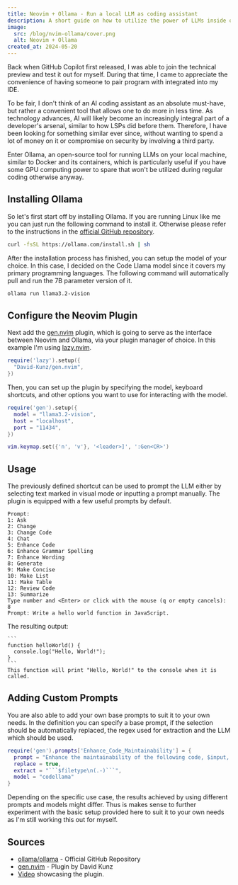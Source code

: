 ```yaml
---
title: Neovim + Ollama - Run a local LLM as coding assistant
description: A short guide on how to utilize the power of LLMs inside of Neovim via Ollama.
image:
  src: /blog/nvim-ollama/cover.png
  alt: Neovim + Ollama
created_at: 2024-05-20
---
```


Back when GitHub Copilot first released, I was able to join the technical preview and test it out for myself. During that time, I came to appreciate the convenience of having someone to pair program with integrated into my IDE.

To be fair, I don't think of an AI coding assistant as an absolute must-have, but rather a convenient tool that allows one to do more in less time. As technology advances, AI will likely become an increasingly integral part of a developer's arsenal, similar to how LSPs did before them. Therefore, I have been looking for something similar ever since, without wanting to spend a lot of money on it or compromise on security by involving a third party.

Enter Ollama, an open-source tool for running LLMs on your local machine, similar to Docker and its containers, which is particularly useful if you have some GPU computing power to spare that won't be utilized during regular coding otherwise anyway.

## Installing Ollama

So let's first start off by installing Ollama. If you are running Linux like me you can just run the following command to install it. Otherwise please refer to the instructions in the [official GitHub repository](https://github.com/ollama/ollama).

```bash
curl -fsSL https://ollama.com/install.sh | sh
```

After the installation process has finished, you can setup the model of your choice. In this case, I decided on the Code Llama model since it covers my primary programming languages. The following command will automatically pull and run the 7B parameter version of it.

```bash
ollama run llama3.2-vision
```

## Configure the Neovim Plugin

Next add the [gen.nvim](https://github.com/David-Kunz/gen.nvim) plugin, which is going to serve as the interface between Neovim and Ollama, via your plugin manager of choice. In this example I'm using [lazy.nvim](https://github.com/folke/lazy.nvim).

```lua
require('lazy').setup({
  "David-Kunz/gen.nvim",
})
```

Then, you can set up the plugin by specifying the model, keyboard shortcuts, and other options you want to use for interacting with the model.

```lua
require('gen').setup({
  model = "llama3.2-vision",
  host = "localhost",
  port = "11434",
})

vim.keymap.set({'n', 'v'}, '<leader>]', ':Gen<CR>')
```

## Usage

The previously defined shortcut can be used to prompt the LLM either by selecting text marked in visual mode or inputting a prompt manually. The plugin is equipped with a few useful prompts by default.

```
Prompt:
1: Ask
2: Change
3: Change Code
4: Chat
5: Enhance Code
6: Enhance Grammar Spelling
7: Enhance Wording
8: Generate
9: Make Concise
10: Make List
11: Make Table
12: Review Code
13: Summarize
Type number and <Enter> or click with the mouse (q or empty cancels): 8
Prompt: Write a hello world function in JavaScript.
```

The resulting output:

````
```
function helloWorld() {
  console.log("Hello, World!");
}
```
This function will print "Hello, World!" to the console when it is called.
````

## Adding Custom Prompts

You are also able to add your own base prompts to suit it to your own needs. In the definition you can specify a base prompt, if the selection should be automatically replaced, the regex used for extraction and the LLM which should be used.

```lua
require('gen').prompts['Enhance_Code_Maintainability'] = {
  prompt = "Enhance the maintainability of the following code, $input, only output the result in the format ```$filetype\n...\n```:\n```$filetype\n$text\n```",
  replace = true,
  extract = "```$filetype\n(.-)```",
  model = "codellama"
}
```

Depending on the specific use case, the results achieved by using different prompts and models might differ. Thus is makes sense to further experiment with the basic setup provided here to suit it to your own needs as I'm still working this out for myself.

## Sources

* [ollama/ollama](https://github.com/ollama/ollama) - Official GitHub Repository
* [gen.nvim](https://github.com/David-Kunz/gen.nvim) - Plugin by David Kunz
* [Video](https://www.youtube.com/watch?v=FIZt7MinpMY) showcasing the plugin.
